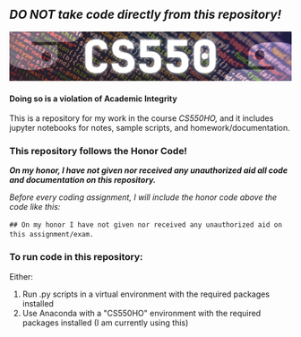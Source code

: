 ## *DO NOT take code directly from this repository!*
![CS550ClassBanner](CS550Banner.png)
#### Doing so is a violation of Academic Integrity

This is a repository for my work in the course *CS550HO,* and it includes jupyter notebooks for notes, sample scripts, and homework/documentation.

### This repository follows the Honor Code!

**_On my honor, I have not given nor received any unauthorized aid all code and documentation on this repository._**

*Before every coding assignment, I will include the honor code above the code like this:*

`## On my honor I have not given nor received any unauthorized aid on this assignment/exam.`

### To run code in this repository:
Either:

1. Run .py scripts in a virtual environment with the required packages installed
2. Use Anaconda with a "CS550HO" environment with the required packages installed (I am currently using this)